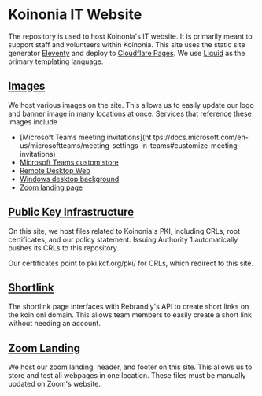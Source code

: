 # Koinonia IT Website

The repository is used to host Koinonia's IT website. It is primarily meant to support staff and volunteers within Koinonia. This site uses the static site generator [Eleventy](https://11ty.dev/) and deploy to [Cloudflare Pages](https://pages.cloudflare.com/). We use [Liquid](https://shopify.github.io/liquid/) as the primary templating language.

## [Images](/images/)

We host various images on the site. This allows us to easily update our logo and banner image in many locations at once. Services that reference these images include

- [Microsoft Teams meeting invitations](ht  tps://docs.microsoft.com/en-us/microsoftteams/meeting-settings-in-teams#customize-meeting-invitations)
- [Microsoft Teams custom store](https://docs.microsoft.com/en-us/microsoftteams/customize-your-app-store)
- [Remote Desktop Web](https://rds-koinoniacf.msappproxy.net/RDWeb/)
- [Windows desktop background](https://it.kcf.org/img/BG_Windows.jpg)
- [Zoom landing page](https://koinoniacf.zoom.us/)

## [Public Key Infrastructure](/pki.liquid)

On this site, we host files related to Koinonia's PKI, including CRLs, root certificates, and our policy statement. Issuing Authority 1 automatically pushes its CRLs to this repository.

Our certificates point to pki.kcf.org/pki/ for CRLs, which redirect to this site.

## [Shortlink](/shortlink.liquid)

The shortlink page interfaces with Rebrandly's API to create short links on the koin.onl domain. This allows team members to easily create a short link without needing an account.

## [Zoom Landing](/zoom/)

We host our zoom landing, header, and footer on this site. This allows us to store and test all webpages in one location. These files must be manually updated on Zoom's website.
